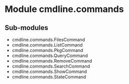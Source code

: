 Module cmdline.commands
=======================

Sub-modules
-----------
* cmdline.commands.FilesCommand
* cmdline.commands.ListCommand
* cmdline.commands.PkgCommand
* cmdline.commands.QueryCommand
* cmdline.commands.RemoveCommand
* cmdline.commands.SearchCommand
* cmdline.commands.ShowCommand
* cmdline.commands.StateCommand